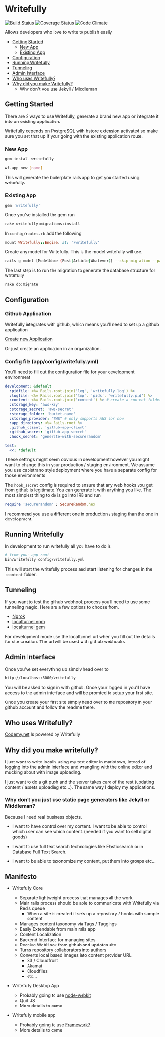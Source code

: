 # Writefully

[![Build Status](https://travis-ci.org/codemy/writefully.svg?branch=master)](https://travis-ci.org/codemy/writefully) [![Coverage Status](https://coveralls.io/repos/codemy/writefully/badge.png?branch=master)](https://coveralls.io/r/codemy/writefully?branch=master) [![Code Climate](https://codeclimate.com/github/codemy/writefully.png)](https://codeclimate.com/github/codemy/writefully)

Allows developers who love to write to publish easily

+ [Getting Started](#getting-started)
    + [New App](#new-app)
    + [Existing App](#existing-app)
+ [Configuration](#configuration)
+ [Running Writefully](#running-writefully)
+ [Tunneling](#tunneling)
+ [Admin Interface](#admin-interface)
+ [Who uses Writefully?](#who-uses-writefully)
+ [Why did you make Writefully?](#why-did-you-make-writefully)
    + [Why don't you use Jekyll / Middleman](#why-dont-you-just-use-static-page-generators-like-jekyll-or-middleman)

## Getting Started

There are 2 ways to use Writefully, generate a brand new app or integrate it into an existing application.

Writefully depends on PostgreSQL with hstore extension activated so make sure you set that up if your going with the existing application route.

### New App

```bash
gem install writefully

wf-app new [name]
```

This will generate the boilerplate rails app to get you started using writefully.

### Existing App

```bash
gem 'writefully'
```

Once you've installed the gem run 

```bash
rake writefully:migrations:install
```

In `config/routes.rb` add the following

```ruby
mount Writefully::Engine, at: '/writefully'
```

Create any model for Writefully. This is the model writefully will use.

```bash
rails g model [ModelName (Post|Article|Whatever)] --skip-migration --parent=writefully/post
```

The last step is to run the migration to generate the database structure for writefully

```bash
rake db:migrate
```

## Configuration

### Github Application

Writefully integrates with github, which means you'll need to set up a github application.

[Create new Application](https://github.com/settings/applications/new)

Or just create an application in an organization.

### Config file (app/config/writefully.yml)

You'll need to fill out the configuration file for your development environment

```yaml
development: &default
  :pidfile: <%= Rails.root.join('log', 'writefully.log') %>
  :logfile: <%= Rails.root.join('tmp', 'pids', 'writefully.pid') %>
  :content: <%= Rails.root.join('content') %> # create a content folder for development
  :storage_key: 'aws-key'
  :storage_secret: 'aws-secret'
  :storage_folder: 'bucket-name'
  :storage_provider: "AWS" # only supports AWS for now
  :app_directory: <%= Rails.root %>
  :github_client: 'github-app-client'
  :github_secret: 'github-app-secret'
  :hook_secret: 'generate-with-securerandom' 

test:
  <<: *default
```

These settings might seem obvious in development however you might want to change this in your production / staging environment. We assume you use capistrano style deployment where you have a separate config for those environments

The `hook_secret` config is required to ensure that any web hooks you get from github is legitimate. You can generate it with anything you like. The most simplest thing to do is go into IRB and run

```ruby
require 'securerandom' ; SecureRandom.hex
```

I recommend you use a different one in production / staging than the one in development.

## Running Writefully

In development to run writefully all you have to do is 

```bash
# from your app root
bin/writefully config/writefully.yml
```

This will start the writefully process and start listening for changes in the `:content` folder.

## Tunneling

If you want to test the github webhook process you'll need to use some  tunneling magic. Here are a few options to choose from.

+ [Ngrok](https://ngrok.com/)
+ [localtunnel npm](http://localtunnel.me/)
+ [localtunnel gem](http://progrium.com/localtunnel/)

For development mode use the localtunnel url when you fill out the details for site creation. The url will be used with github webhooks

## Admin Interface

Once you've set everything up simply head over to

```bash
http://localhost:3000/writefully
```

You will be asked to sign in with github. Once your logged in you'll have access to the admin interface and will be promted to setup your first site.

Once you create your first site simply head over to the repository in your github account and follow the readme there.

## Who uses Writefully?

[Codemy.net](http://codemy.net) Is powered by Writefully

## Why did you make writefully?

I just want to write locally using my text editor in markdown, intead of logging into the admin interface and wrangling with the online editor and mucking about with image uploading.

I just want to do a git push and the server takes care of the rest (updating content / assets uploading etc...). The same way I deploy my applications.

### Why don't you just use static page generators like Jekyll or Middleman?

Because I need real business objects. 

+ I want to have control over my content. I want to be able to control which user can see which content. (needed if you want to sell digital goods)

+ I want to use full text search technologies like Elasticsearch or in Database Full Text Search. 

+ I want to be able to taxonomize my content, put them into groups etc...


## Manifesto

+ Writefully Core
  + Separate lightweight process that manages all the work
  + Main rails process should be able to communicate with Writefully via Redis queue
    + When a site is created it sets up a repository / hooks with sample content
  + Manages content taxonomy via Tags / Taggings
  + Easily Extendable from main rails app
  + Content Localization
  + Backend Interface for managing sites
  + Receive WebHook from github and updates site
  + Turns repository collaborators into authors
  + Converts local based images into content provider URL
    + S3 / Cloudfront
    + Akamai
    + Cloudfiles
    + etc...

+ Writefully Desktop App
  + Probably going to use [node-webkit](https://github.com/rogerwang/node-webkit)
  + Quill JS
  + More details to come

+ Writefully mobile app
  + Probably going to use [Framework7](http://www.idangero.us/framework7/)
  + More details to come
